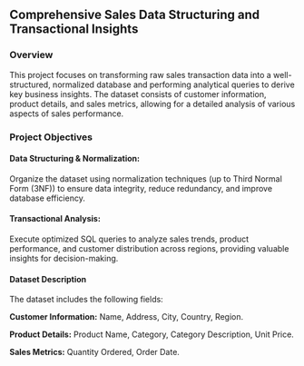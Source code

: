 ## Comprehensive Sales Data Structuring and Transactional Insights

### Overview
This project focuses on transforming raw sales transaction data into a well-structured, normalized database and performing analytical queries to derive key business insights. The dataset consists of customer information, product details, and sales metrics, allowing for a detailed analysis of various aspects of sales performance.

### Project Objectives
#### Data Structuring & Normalization:
Organize the dataset using normalization techniques (up to Third Normal Form (3NF)) to ensure data integrity, reduce redundancy, and improve database efficiency.

#### Transactional Analysis:
Execute optimized SQL queries to analyze sales trends, product performance, and customer distribution across regions, providing valuable insights for decision-making.

#### Dataset Description
The dataset includes the following fields:

**Customer Information:**  Name, Address, City, Country, Region.

**Product Details:** Product Name, Category, Category Description, Unit Price.

**Sales Metrics:** Quantity Ordered, Order Date.




